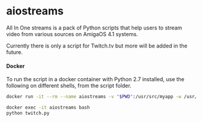 # aiostreams
All In One streams is a pack of Python scripts that help users to stream video from various sources on AmigaOS 4.1 systems.

Currently there is only a script for Twitch.tv but more will be added in the future.


#### Docker
To run the script in a docker container with Python 2.7 installed, use the following on different shells, from the script folder.

```bash
docker run -it --rm --name aiostreams -v "$PWD":/usr/src/myapp -w /usr/src/myapp python:2
```
```bash
docker exec -it aiostreams bash
python twitch.py
```
